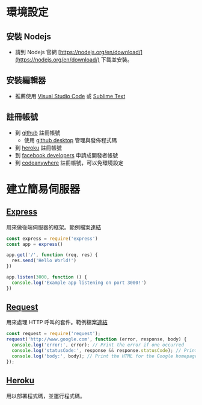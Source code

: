 # 環境設定
## 安裝 Nodejs
  * 請到 Nodejs 官網 [https://nodejs.org/en/download/](https://nodejs.org/en/download/) 下載並安裝。

## 安裝編輯器
  * 推薦使用 [Visual Studio Code](https://code.visualstudio.com/) 或 [Sublime Text](https://www.sublimetext.com/)
## 註冊帳號
  * 到 [github](https://www.github.com) 註冊帳號
    * 使用 [github desktop](https://desktop.github.com/) 管理與發佈程式碼 
  * 到 [heroku](https://www.heroku.com) 註冊帳號
  * 到 [facebook developers](https://developers.facebook.com) 申請成開發者帳號
  * 到 [codeanywhere](https://codeanywhere.com/) 註冊帳號，可以免環境設定

# 建立簡易伺服器
## [Express](https://expressjs.com/) 
用來做後端伺服器的框架。範例檔案[連結](https://github.com/ntu-csie-train/chatbot-class/tree/master/examples/express)
```javascript
const express = require('express')
const app = express()

app.get('/', function (req, res) {
  res.send('Hello World!')
})

app.listen(3000, function () {
  console.log('Example app listening on port 3000!')
})
```

## [Request](https://github.com/request/request)
用來處理 HTTP 呼叫的套件。範例檔案[連結](https://github.com/ntu-csie-train/chatbot-class/tree/master/examples/request)
```javascript
const request = require('request');
request('http://www.google.com', function (error, response, body) {
  console.log('error:', error); // Print the error if one occurred
  console.log('statusCode:', response && response.statusCode); // Print the response status code if a response was received
  console.log('body:', body); // Print the HTML for the Google homepage.
});
```


## [Heroku](https://www.heroku.com)
用以部署程式碼，並運行程式碼。
